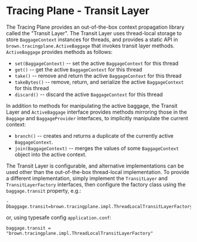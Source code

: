 # Tracing Plane - Transit Layer

The Tracing Plane provides an out-of-the-box context propagation library called the "Transit Layer".  The Transit Layer uses thread-local storage to store `BaggageContext` instances for threads, and provides a static API in `brown.tracingplane.ActiveBaggage` that invokes transit layer methods.  `ActiveBaggage` provides methods as follows:

* `set(BaggageContext)` -- set the active `BaggageContext` for this thread
* `get()` -- get the active `BaggageContext` for this thread
* `take()` -- remove and return the active `BaggageContext` for this thread
* `takeBytes()` -- remove, return, and serialize the active `BaggageContext` for this thread
* `discard()` -- discard the active `BaggageContext` for this thread

In addition to methods for manipulating the active baggage, the Transit Layer and `ActiveBaggage` interface provides methods mirroring those in the `Baggage` and `BaggageProvider` interfaces, to implicitly manipulate the current context:

* `branch()` -- creates and returns a duplicate of the currently active `BaggageContext`.
* `join(BaggageContext)` -- merges the values of some `BaggageContext` object into the active context.

The Transit Layer is configurable, and alternative implementations can be used other than the out-of-the-box thread-local implementation.  To provide a different implementation, simply implement the `TransitLayer` and `TransitLayerFactory` interfaces, then configure the factory class using the `baggage.transit` property, e.g.:

	-Dbaggage.transit=brown.tracingplane.impl.ThreadLocalTransitLayerFactory

or, using typesafe config `application.conf`:

	baggage.transit = "brown.tracingplane.impl.ThreadLocalTransitLayerFactory"